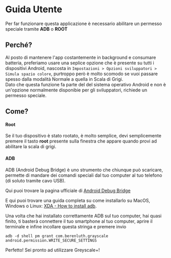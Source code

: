 # Guida Utente
Per far funzionare questa applicazione è necessario abilitare un permesso speciale tramite **ADB** o **ROOT**

## Perché?
Al posto di mantenere l'app costantemente in background e consumare batteria, preferiamo usare una seplice opzione che è presente su tutti i dispositivi Android, nascosta in ```Impostazioni > Opzioni sviluppatori > Simula spazio colore```, purtroppo però è molto scomodo se vuoi passare spesso dalla modalità Normale a quella in Scala di Grigi.\
Dato che questa funzione fa parte del del sistema operativo Android e non è un'opzione normalmente disponibie per gli sviluppatori, richiede un permesso speciale.

## Come?
#### Root
Se il tuo dispositivo è stato rootato, è molto semplice, devi semplicemente premere il tasto **root** presente sulla finestra che appare quando provi ad abilitare la scala di grigi.
#### ADB
ADB (Android Debug Bridge) è uno strumento che chiunque può scaricare, permette di mandare dei comandi speciali dal tuo computer al tuo telefono (di soluto tramite cavo USB).

Qui puoi trovare la pagina ufficiale di [Android Debug Bridge](https://developer.android.com/studio/command-line/adb)

E qui puoi trovare una guida completa su come installarlo su MacOS, Windows o Linux: [XDA - How to install adb](https://www.xda-developers.com/install-adb-windows-macos-linux/).

Una volta che hai installato correttamente ADB sul tuo computer, hai quasi finito, ti basterà connettere il tuo smartphone al tuo computer, aprire il terminale e infine incollare questa stringa e premere invio 

    adb -d shell pm grant com.berenluth.grayscale android.permission.WRITE_SECURE_SETTINGS

Perfetto! Sei pronto ad utilizzare Greyscale+!
